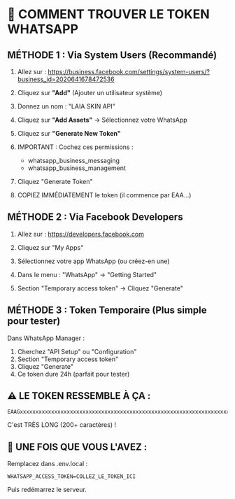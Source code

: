 # 🔑 COMMENT TROUVER LE TOKEN WHATSAPP

## MÉTHODE 1 : Via System Users (Recommandé)

1. Allez sur : https://business.facebook.com/settings/system-users/?business_id=2020641678472536

2. Cliquez sur **"Add"** (Ajouter un utilisateur système)

3. Donnez un nom : "LAIA SKIN API"

4. Cliquez sur **"Add Assets"** → Sélectionnez votre WhatsApp

5. Cliquez sur **"Generate New Token"**

6. IMPORTANT : Cochez ces permissions :
   - whatsapp_business_messaging
   - whatsapp_business_management

7. Cliquez "Generate Token"

8. COPIEZ IMMÉDIATEMENT le token (il commence par EAA...)

## MÉTHODE 2 : Via Facebook Developers

1. Allez sur : https://developers.facebook.com

2. Cliquez sur "My Apps"

3. Sélectionnez votre app WhatsApp (ou créez-en une)

4. Dans le menu : "WhatsApp" → "Getting Started"

5. Section "Temporary access token" → Cliquez "Generate"

## MÉTHODE 3 : Token Temporaire (Plus simple pour tester)

Dans WhatsApp Manager :
1. Cherchez "API Setup" ou "Configuration"
2. Section "Temporary access token"
3. Cliquez "Generate"
4. Ce token dure 24h (parfait pour tester)

## ⚠️ LE TOKEN RESSEMBLE À ÇA :

```
EAAGxxxxxxxxxxxxxxxxxxxxxxxxxxxxxxxxxxxxxxxxxxxxxxxxxxxxxxxxxxxxxxxxxxxxxxxxxxxxxxxxxxxxxxxxxxxxxxxxxxxxxxxxxxxxx
```

C'est TRÈS LONG (200+ caractères) !

## 📱 UNE FOIS QUE VOUS L'AVEZ :

Remplacez dans .env.local :
```
WHATSAPP_ACCESS_TOKEN=COLLEZ_LE_TOKEN_ICI
```

Puis redémarrez le serveur.